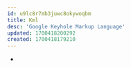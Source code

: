 ```yaml
---
id: u9lc8r7mb3juwc8okywoqbm
title: Kml
desc: 'Google Keyhole Markup Language'
updated: 1700418200292
created: 1700418179210
---
```


- 